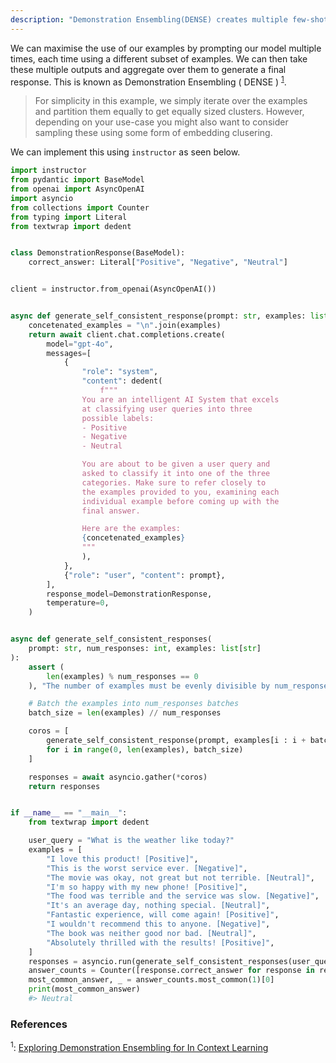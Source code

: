 ```yaml
---
description: "Demonstration Ensembling(DENSE) creates multiple few-shot prompts, each containing a distinct subset of examples from the training set. We then use that to generate a final response"
---
```


We can maximise the use of our examples by prompting our model multiple times, each time using a different subset of examples. We can then take these multiple outputs and aggregate over them to generate a final response. This is known as Demonstration Ensembling ( DENSE ) <sup><a href="https://arxiv.org/pdf/2308.08780">1</a></sup>.

> For simplicity in this example, we simply iterate over the examples and partition them equally to get equally sized clusters. However, depending on your use-case you might also want to consider sampling these using some form of embedding clusering.

We can implement this using `instructor` as seen below.

```python hl_lines="26-41"
import instructor
from pydantic import BaseModel
from openai import AsyncOpenAI
import asyncio
from collections import Counter
from typing import Literal
from textwrap import dedent


class DemonstrationResponse(BaseModel):
    correct_answer: Literal["Positive", "Negative", "Neutral"]


client = instructor.from_openai(AsyncOpenAI())


async def generate_self_consistent_response(prompt: str, examples: list[str]):
    concetenated_examples = "\n".join(examples)
    return await client.chat.completions.create(
        model="gpt-4o",
        messages=[
            {
                "role": "system",
                "content": dedent(
                    f"""
                You are an intelligent AI System that excels
                at classifying user queries into three
                possible labels:
                - Positive
                - Negative
                - Neutral

                You are about to be given a user query and
                asked to classify it into one of the three
                categories. Make sure to refer closely to
                the examples provided to you, examining each
                individual example before coming up with the
                final answer.

                Here are the examples:
                {concetenated_examples}
                """
                ),
            },
            {"role": "user", "content": prompt},
        ],
        response_model=DemonstrationResponse,
        temperature=0,
    )


async def generate_self_consistent_responses(
    prompt: str, num_responses: int, examples: list[str]
):
    assert (
        len(examples) % num_responses == 0
    ), "The number of examples must be evenly divisible by num_responses"

    # Batch the examples into num_responses batches
    batch_size = len(examples) // num_responses

    coros = [
        generate_self_consistent_response(prompt, examples[i : i + batch_size])
        for i in range(0, len(examples), batch_size)
    ]

    responses = await asyncio.gather(*coros)
    return responses


if __name__ == "__main__":
    from textwrap import dedent

    user_query = "What is the weather like today?"
    examples = [
        "I love this product! [Positive]",
        "This is the worst service ever. [Negative]",
        "The movie was okay, not great but not terrible. [Neutral]",
        "I'm so happy with my new phone! [Positive]",
        "The food was terrible and the service was slow. [Negative]",
        "It's an average day, nothing special. [Neutral]",
        "Fantastic experience, will come again! [Positive]",
        "I wouldn't recommend this to anyone. [Negative]",
        "The book was neither good nor bad. [Neutral]",
        "Absolutely thrilled with the results! [Positive]",
    ]
    responses = asyncio.run(generate_self_consistent_responses(user_query, 5, examples))
    answer_counts = Counter([response.correct_answer for response in responses])
    most_common_answer, _ = answer_counts.most_common(1)[0]
    print(most_common_answer)
    #> Neutral
```

### References

<sup id="ref-1">1</sup>: [Exploring Demonstration Ensembling for In Context Learning](https://arxiv.org/pdf/2308.08780)
